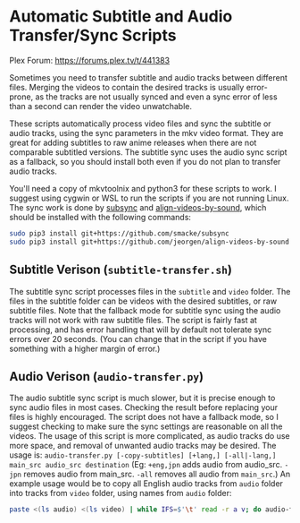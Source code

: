 # Automatic Subtitle and Audio Transfer/Sync Scripts

Plex Forum: https://forums.plex.tv/t/441383

Sometimes you need to transfer subtitle and audio tracks between different files. Merging the videos to contain the desired tracks is usually error-prone, as the tracks are not usually synced and even a sync error of less than a second can render the video unwatchable.

These scripts automatically process video files and sync the subtitle or audio tracks, using the sync parameters in the mkv video format. They are great for adding subtitles to raw anime releases when there are not comparable subtitled versions. The subtitle sync uses the audio sync script as a fallback, so you should install both even if you do not plan to transfer audio tracks.

You'll need a copy of mkvtoolnix and python3 for these scripts to work. I suggest using cygwin or WSL to run the scripts if you are not running Linux. The sync work is done by [subsync](https://github.com/smacke/subsync) and [align-videos-by-sound](https://github.com/jeorgen/align-videos-by-sound), which should be installed with the following commands:
```bash
sudo pip3 install git+https://github.com/smacke/subsync
sudo pip3 install git+https://github.com/jeorgen/align-videos-by-sound
```

## Subtitle Verison (`subtitle-transfer.sh`)

The subtitle sync script processes files in the `subtitle` and `video` folder. The files in the subtitle folder can be videos with the desired subtitles, or raw subtitle files. Note that the fallback mode for subtitle sync using the audio tracks will not work with raw subtitle files. The script is fairly fast at processing, and has error handling that will by default not tolerate sync errors over 20 seconds. (You can change that in the script if you have something with a higher margin of error.)

## Audio Verison (`audio-transfer.py`)

The audio subtitle sync script is much slower, but it is precise enough to sync audio files in most cases. Checking the result before replacing your files is highly encouraged. The script does not have a fallback mode, so I suggest checking to make sure the sync settings are reasonable on all the videos. The usage of this script is more complicated, as audio tracks do use more space, and removal of unwanted audio tracks may be desired. The usage is: `audio-transfer.py [-copy-subtitles] [+lang,] [-all|-lang,] main_src audio_src destination` (Eg: `+eng,jpn` adds audio from audio_src. `-jpn` removes audio from main_src. `-all` removes all audio from `main_src`.) An example usage would be to copy all English audio tracks from `audio` folder into tracks from `video` folder, using names from `audio` folder:

```bash
paste <(ls audio) <(ls video) | while IFS=$'\t' read -r a v; do audio-transfer.py +eng video/"$v" audio/"$a" "$(sed 's/\.[^.]\+$/.mkv/g' <<< "$a")" < /dev/null; done
```
